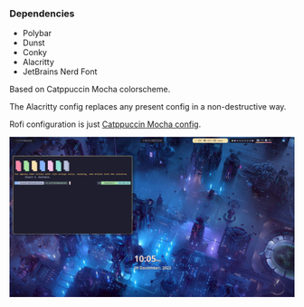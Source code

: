 ### Dependencies

- Polybar
- Dunst
- Conky
- Alacritty
- JetBrains Nerd Font

Based on Catppuccin Mocha colorscheme.

The Alacritty config replaces any present config in a non-destructive way.

Rofi configuration is just [Catppuccin Mocha config](https://github.com/catppuccin/rofi).

![](preview.png)
